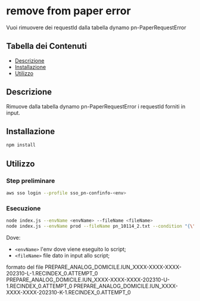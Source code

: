 # remove from paper error

Vuoi rimuovere dei requestId dalla tabella dynamo pn-PaperRequestError

## Tabella dei Contenuti

- [Descrizione](#descrizione)
- [Installazione](#installazione)
- [Utilizzo](#utilizzo)

## Descrizione

Rimuove dalla tabella dynamo pn-PaperRequestError i requestId forniti in input.

## Installazione

```bash
npm install
```

## Utilizzo
### Step preliminare

```bash
aws sso login --profile sso_pn-confinfo-<env>
```

### Esecuzione
```bash
node index.js --envName <envName> --fileName <fileName>
node index.js --envName prod --fileName pn_10114_2.txt --condition "{\"created\": {\"operator\": \"<\", \"value\": \"2024-03-12T00:00:00.247877189Z\"}}"
```
Dove:
- `<envName>` l'env dove viene eseguito lo script;
- `<fileName>` file dato in input allo script;

formato del file
PREPARE_ANALOG_DOMICILE.IUN_XXXX-XXXX-XXXX-202310-L-1.RECINDEX_0.ATTEMPT_0
PREPARE_ANALOG_DOMICILE.IUN_XXXX-XXXX-XXXX-202310-U-1.RECINDEX_0.ATTEMPT_0
PREPARE_ANALOG_DOMICILE.IUN_XXXX-XXXX-XXXX-202310-K-1.RECINDEX_0.ATTEMPT_0

